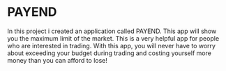 # PAYEND
In this project i created an application called PAYEND. This app will show you the maximum limit of the market. This is a very helpful app for people who are interested in trading. With this app, you will never have to worry about exceeding your budget during trading and costing yourself more money than you can afford to lose!
